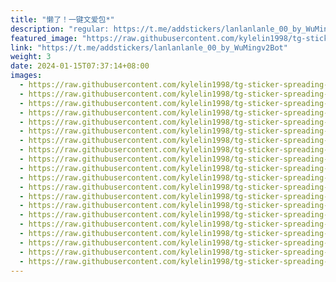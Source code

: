 ```yaml
---
title: "懒了！一键文爱包*"
description: "regular: https://t.me/addstickers/lanlanlanle_00_by_WuMingv2Bot"
featured_image: "https://raw.githubusercontent.com/kylelin1998/tg-sticker-spreading-worldwide-images/main/img/e98071c5-5c80-48f7-aced-9abe3d0e1bab.jpg"
link: "https://t.me/addstickers/lanlanlanle_00_by_WuMingv2Bot"
weight: 3
date: 2024-01-15T07:37:14+08:00
images:
  - https://raw.githubusercontent.com/kylelin1998/tg-sticker-spreading-worldwide-images/main/img/e98071c5-5c80-48f7-aced-9abe3d0e1bab.jpg
  - https://raw.githubusercontent.com/kylelin1998/tg-sticker-spreading-worldwide-images/main/img/5304907c-7776-4a29-832a-b8d33d267219.jpg
  - https://raw.githubusercontent.com/kylelin1998/tg-sticker-spreading-worldwide-images/main/img/eb27809f-dfd5-48d2-865b-e667e177fd66.jpg
  - https://raw.githubusercontent.com/kylelin1998/tg-sticker-spreading-worldwide-images/main/img/f652588e-b910-48fd-a68b-62aadd5b5f54.jpg
  - https://raw.githubusercontent.com/kylelin1998/tg-sticker-spreading-worldwide-images/main/img/459552f7-7165-46f0-8c49-67a55870f7fe.jpg
  - https://raw.githubusercontent.com/kylelin1998/tg-sticker-spreading-worldwide-images/main/img/b7aaf21c-1766-4000-83b9-7c894704c804.jpg
  - https://raw.githubusercontent.com/kylelin1998/tg-sticker-spreading-worldwide-images/main/img/46b830c6-7f29-4d9e-a576-3169e46542eb.jpg
  - https://raw.githubusercontent.com/kylelin1998/tg-sticker-spreading-worldwide-images/main/img/f3fc45f0-85f1-481a-8d2b-85bfb1f9a28a.jpg
  - https://raw.githubusercontent.com/kylelin1998/tg-sticker-spreading-worldwide-images/main/img/3c10f7f0-aab7-40e4-8730-7806da3ac5af.jpg
  - https://raw.githubusercontent.com/kylelin1998/tg-sticker-spreading-worldwide-images/main/img/150d60c9-94a4-4ffb-b3da-10fae285cf25.jpg
  - https://raw.githubusercontent.com/kylelin1998/tg-sticker-spreading-worldwide-images/main/img/5b003350-2623-4540-a0be-7913f25950d2.jpg
  - https://raw.githubusercontent.com/kylelin1998/tg-sticker-spreading-worldwide-images/main/img/2bb29a99-238c-42b2-a493-31a590147b5e.jpg
  - https://raw.githubusercontent.com/kylelin1998/tg-sticker-spreading-worldwide-images/main/img/e7f9358f-caef-456f-8b29-99db402c0794.jpg
  - https://raw.githubusercontent.com/kylelin1998/tg-sticker-spreading-worldwide-images/main/img/df98cb54-f372-4663-bd5f-8be75fb06fb3.jpg
  - https://raw.githubusercontent.com/kylelin1998/tg-sticker-spreading-worldwide-images/main/img/3602b88e-24c3-4dad-9aa8-e9aaeafaddf1.jpg
  - https://raw.githubusercontent.com/kylelin1998/tg-sticker-spreading-worldwide-images/main/img/ae00d47d-bbe9-4aba-a89e-89317bd028ca.jpg
  - https://raw.githubusercontent.com/kylelin1998/tg-sticker-spreading-worldwide-images/main/img/c324e9d2-8438-49b3-a56c-e5c8666ca6d0.jpg
  - https://raw.githubusercontent.com/kylelin1998/tg-sticker-spreading-worldwide-images/main/img/78fd310d-acbe-4280-895f-b13ccffae40d.jpg
  - https://raw.githubusercontent.com/kylelin1998/tg-sticker-spreading-worldwide-images/main/img/fcf38447-984c-491c-819b-5ce87dd20c54.jpg
  - https://raw.githubusercontent.com/kylelin1998/tg-sticker-spreading-worldwide-images/main/img/7ad119c0-bc3a-48ae-b22d-f7bd0ddbb756.jpg
---
```

